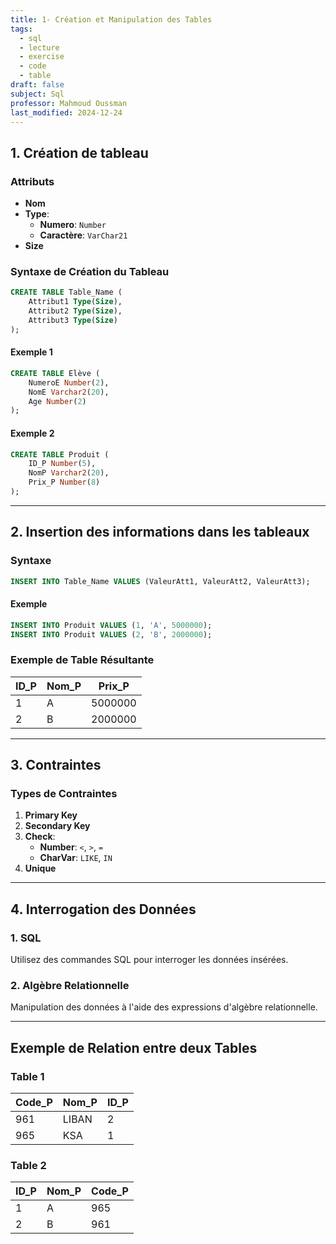 ```yaml
---
title: 1- Création et Manipulation des Tables
tags:
  - sql
  - lecture
  - exercise
  - code
  - table
draft: false
subject: Sql
professor: Mahmoud Oussman
last_modified: 2024-12-24
---
```

## 1. Création de tableau

### Attributs
- **Nom**
- **Type**:
  - **Numero**: `Number`
  - **Caractère**: `VarChar21`
- **Size**

### Syntaxe de Création du Tableau
```sql
CREATE TABLE Table_Name (
    Attribut1 Type(Size),
    Attribut2 Type(Size),
    Attribut3 Type(Size)
);
```
#### Exemple 1

```sql
CREATE TABLE Elève (
    NumeroE Number(2),
    NomE Varchar2(20),
    Age Number(2)
);
```

#### Exemple 2

```sql
CREATE TABLE Produit (
    ID_P Number(5),
    NomP Varchar2(20),
    Prix_P Number(8)
);
```

---

## 2. Insertion des informations dans les tableaux

### Syntaxe

```sql
INSERT INTO Table_Name VALUES (ValeurAtt1, ValeurAtt2, ValeurAtt3);
```

#### Exemple

```sql
INSERT INTO Produit VALUES (1, 'A', 5000000);
INSERT INTO Produit VALUES (2, 'B', 2000000);
```

### Exemple de Table Résultante

|ID_P|Nom_P|Prix_P|
|---|---|---|
|1|A|5000000|
|2|B|2000000|

---

## 3. Contraintes

### Types de Contraintes

1. **Primary Key**
2. **Secondary Key**
3. **Check**:
    - **Number**: `<`, `>`, `=`
    - **CharVar**: `LIKE`, `IN`
4. **Unique**

---

## 4. Interrogation des Données

### 1. SQL

Utilisez des commandes SQL pour interroger les données insérées.

### 2. Algèbre Relationnelle

Manipulation des données à l'aide des expressions d'algèbre relationnelle.

---

## Exemple de Relation entre deux Tables

### Table 1

|Code_P|Nom_P|ID_P|
|---|---|---|
|961|LIBAN|2|
|965|KSA|1|

### Table 2

|ID_P|Nom_P|Code_P|
|---|---|---|
|1|A|965|
|2|B|961|